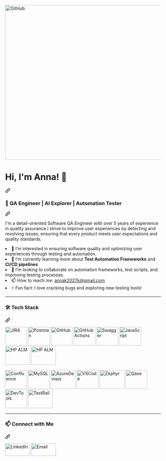 
<img src="https://quotefancy.com/media/wallpaper/3840x2160/6861822-Len-Bass-Quote-Quality-is-not-an-act-it-is-a-habit-Aristotle.jpg" alt="GitHub" width="10000" height="500">


<h1 class="heading-element" dir="auto"> Hi, I'm Anna! 👋 </h1>
<a id="user-content--hi-im-anna" class="anchor" aria-label="Permalink: 👋 Hi, I'm Anna!" href="#-hi-im-anna"><svg class="octicon octicon-link" viewBox="0 0 16 16" version="1.1" width="16" height="16" aria-hidden="true"><path d="m7.775 3.275 1.25-1.25a3.5 3.5 0 1 1 4.95 4.95l-2.5 2.5a3.5 3.5 0 0 1-4.95 0 .751.751 0 0 1 .018-1.042.751.751 0 0 1 1.042-.018 1.998 1.998 0 0 0 2.83 0l2.5-2.5a2.002 2.002 0 0 0-2.83-2.83l-1.25 1.25a.751.751 0 0 1-1.042-.018.751.751 0 0 1-.018-1.042Zm-4.69 9.64a1.998 1.998 0 0 0 2.83 0l1.25-1.25a.751.751 0 0 1 1.042.018.751.751 0 0 1 .018 1.042l-1.25 1.25a3.5 3.5 0 1 1-4.95-4.95l2.5-2.5a3.5 3.5 0 0 1 4.95 0 .751.751 0 0 1-.018 1.042.751.751 0 0 1-1.042.018 1.998 1.998 0 0 0-2.83 0l-2.5 2.5a1.998 1.998 0 0 0 0 2.83Z"></path></svg></a>


<h3 class="heading-element" dir="auto"> 🤖 QA Engineer | AI Explorer | Automation Tester</h3>
<a id="user-content--qa-engineer--python-enthusiast--automation-tester" class="anchor" aria-label="Permalink: 🤖 QA Engineer | AI Explorer | Automation Tester" href="#-qa-engineer--ai-enthusiast--automation-tester"><svg class="octicon octicon-link" viewBox="0 0 16 16" version="1.1" width="16" height="16" aria-hidden="true"><path d="m7.775 3.275 1.25-1.25a3.5 3.5 0 1 1 4.95 4.95l-2.5 2.5a3.5 3.5 0 0 1-4.95 0 .751.751 0 0 1 .018-1.042.751.751 0 0 1 1.042-.018 1.998 1.998 0 0 0 2.83 0l2.5-2.5a2.002 2.002 0 0 0-2.83-2.83l-1.25 1.25a.751.751 0 0 1-1.042-.018.751.751 0 0 1-.018-1.042Zm-4.69 9.64a1.998 1.998 0 0 0 2.83 0l1.25-1.25a.751.751 0 0 1 1.042.018.751.751 0 0 1 .018 1.042l-1.25 1.25a3.5 3.5 0 1 1-4.95-4.95l2.5-2.5a3.5 3.5 0 0 1 4.95 0 .751.751 0 0 1-.018 1.042.751.751 0 0 1-1.042.018 1.998 1.998 0 0 0-2.83 0l-2.5 2.5a1.998 1.998 0 0 0 0 2.83Z"></path></svg></a>
<p dir="auto"> I'm a detail-oriented Software QA Engineer with over 5 years of experience in quality assurance I strive to improve user experiences by detecting and resolving issues, ensuring that every product meets user expectations and quality standards. 
</p>



<li> 👀 I’m interested in ensuring software quality and optimizing user experiences through testing and automation.</li>
<li> 🌱 I’m currently learning more about <strong>Test Automation Frameworks</strong> and <strong>CI/CD pipelines</strong></li>
<li> 💞️ I’m looking to collaborate on automation frameworks, test scripts, and improving testing processes.</li>
<li> 📫 How to reach me: <a href="mailto:annak2027k@gmail.com">annak2027k@gmail.com</a></li>
<li> ⚡ Fun fact: I love cracking bugs and exploring new testing tools!</li>

<hr>


<div class="markdown-heading" dir="auto"><h3 class="heading-element" dir="auto">🛠️ Tech Stack</h3><a id="user-content--tech-stack" class="anchor" aria-label="Permalink: 🛠️ Tech Stack" href="#-tech-stack"><svg class="octicon octicon-link" viewBox="0 0 16 16" version="1.1" width="16" height="16" aria-hidden="true"><path d="m7.775 3.275 1.25-1.25a3.5 3.5 0 1 1 4.95 4.95l-2.5 2.5a3.5 3.5 0 0 1-4.95 0 .751.751 0 0 1 .018-1.042.751.751 0 0 1 1.042-.018 1.998 1.998 0 0 0 2.83 0l2.5-2.5a2.002 2.002 0 0 0-2.83-2.83l-1.25 1.25a.751.751 0 0 1-1.042-.018.751.751 0 0 1-.018-1.042Zm-4.69 9.64a1.998 1.998 0 0 0 2.83 0l1.25-1.25a.751.751 0 0 1 1.042.018.751.751 0 0 1 .018 1.042l-1.25 1.25a3.5 3.5 0 1 1-4.95-4.95l2.5-2.5a3.5 3.5 0 0 1 4.95 0 .751.751 0 0 1-.018 1.042.751.751 0 0 1-1.042.018 1.998 1.998 0 0 0-2.83 0l-2.5 2.5a1.998 1.998 0 0 0 0 2.83Z"></path></svg></a></div>


<a target="_blank" rel="noopener noreferrer nofollow" href="https://camo.githubusercontent.com/77bba758f3422181c7622faa41e167e9c0f8fec4e23dbcec7a8ab1dbb1a99515/68747470733a2f2f696d672e736869656c64732e696f2f62616467652f4a4952412d3030353243433f7374796c653d666f722d7468652d6261646765266c6f676f3d6a697261266c6f676f436f6c6f723d7768697465"><img src="https://camo.githubusercontent.com/77bba758f3422181c7622faa41e167e9c0f8fec4e23dbcec7a8ab1dbb1a99515/68747470733a2f2f696d672e736869656c64732e696f2f62616467652f4a4952412d3030353243433f7374796c653d666f722d7468652d6261646765266c6f676f3d6a697261266c6f676f436f6c6f723d7768697465" alt="JIRA" data-canonical-src="https://img.shields.io/badge/JIRA-0052CC?style=for-the-badge&amp;logo=jira&amp;logoColor=white" width="70" height="60"></a>
<a target="_blank" rel="noopener noreferrer nofollow" href="https://camo.githubusercontent.com/cf06fedcca8eedc2ebcf41a87c79ae200b8e7f79b65a9c2dcd833d1990bd3290/68747470733a2f2f696d672e736869656c64732e696f2f62616467652f506f73746d616e2d4646364333373f7374796c653d666f722d7468652d6261646765266c6f676f3d706f73746d616e266c6f676f436f6c6f723d7768697465"><img src="https://camo.githubusercontent.com/cf06fedcca8eedc2ebcf41a87c79ae200b8e7f79b65a9c2dcd833d1990bd3290/68747470733a2f2f696d672e736869656c64732e696f2f62616467652f506f73746d616e2d4646364333373f7374796c653d666f722d7468652d6261646765266c6f676f3d706f73746d616e266c6f676f436f6c6f723d7768697465" alt="Postman" data-canonical-src="https://img.shields.io/badge/Postman-FF6C37?style=for-the-badge&amp;logo=postman&amp;logoColor=white" width="70" height="60"></a>
<a target="_blank" rel="noopener noreferrer nofollow" href="[436f6c6f723d7768697465](https://blogger.googleusercontent.com/img/b/R29vZ2xl/AVvXsEhI_aTdjC0Xh2I3Kx8HLFmLtdFKe-clmFR0Veiq4a1rh01Y-5KltuiSB4hudo6is1d5OgAs_aaLjem8Ww7lRr59cVUlbRuXd9p_6r_OeNeXtY3YCevyYwNSLbNoOHqsZyGza7jBn95U5-0NBB9h9p0pJAcWCpAjW7efneawHjkD3g8as2g2zuDruFzf5To/s0-rw/GitHub%20Logo%202013.png)"><img src="https://blogger.googleusercontent.com/img/b/R29vZ2xl/AVvXsEhI_aTdjC0Xh2I3Kx8HLFmLtdFKe-clmFR0Veiq4a1rh01Y-5KltuiSB4hudo6is1d5OgAs_aaLjem8Ww7lRr59cVUlbRuXd9p_6r_OeNeXtY3YCevyYwNSLbNoOHqsZyGza7jBn95U5-0NBB9h9p0pJAcWCpAjW7efneawHjkD3g8as2g2zuDruFzf5To/s0-rw/GitHub%20Logo%202013.png" alt="GitHub" data-canonical-src="https://img.shields.io/badge/GitHub-181717?style=for-the-badge&amp;logo=github&amp;logoColor=white" width="70" height="60"></a>
<a target="_blank" rel="noopener noreferrer nofollow" href="https://miro.medium.com/v2/resize:fit:1358/format:webp/1*_7mJjD1resPodxT7agk16w.png"><img src="https://miro.medium.com/v2/resize:fit:1358/format:webp/1*_7mJjD1resPodxT7agk16w.png" alt="GitHubActions" data-canonical-src="https://img.shields.io/badge/GitHub-181717?style=for-the-badge&amp;logo=github&amp;logoColor=white" width="70" height="60"></a>
<a target="_blank" rel="noopener noreferrer nofollow" href="https://cavedweller92.wordpress.com/wp-content/uploads/2019/07/swagger-logo-horizontal.png?w=600"><img src="https://cavedweller92.wordpress.com/wp-content/uploads/2019/07/swagger-logo-horizontal.png?w=600" alt="Swagger" data-canonical-src="https://img.shields.io/badge/GitHub-181717?style=for-the-badge&amp;logo=github&amp;logoColor=white" width="70" height="60"></a>
<a target="_blank" rel="noopener noreferrer nofollow" href="https://encrypted-tbn0.gstatic.com/images?q=tbn:ANd9GcTB2g0jer5Zt4HPVXkhfK47mmQ-qDzEwVWg1p7z5vhGt_iMoa6QXwHDAOhCViEoVC65pd4&usqp=CAU)"><img src="https://encrypted-tbn0.gstatic.com/images?q=tbn:ANd9GcRjhJlTMKGEP32O9dXs3Laz-XYbL5gynMI08A&s" alt="JavaScript" data-canonical-src="https://encrypted-tbn0.gstatic.com/images?q=tbn:ANd9GcRjhJlTMKGEP32O9dXs3Laz-XYbL5gynMI08A&s" width="70" height="60"></a>
<a target="_blank" rel="noopener noreferrer nofollow" href="https://encrypted-tbn0.gstatic.com/images?q=tbn:ANd9GcTSO66H9_K9uLbVXciWIeqJemj2ClUUdDpani74RtQRiUGMEr2Kk1WBlYTUW2aYqN3KiSU&usqp=CAU"><img src="https://encrypted-tbn0.gstatic.com/images?q=tbn:ANd9GcTSO66H9_K9uLbVXciWIeqJemj2ClUUdDpani74RtQRiUGMEr2Kk1WBlYTUW2aYqN3KiSU&usqp=CAU)" alt="HP ALM" data-canonical-src="[e&amp;logo=git&amp;logoColor=white](https://encrypted-tbn0.gstatic.com/images?q=tbn:ANd9GcTSO66H9_K9uLbVXciWIeqJemj2ClUUdDpani74RtQRiUGMEr2Kk1WBlYTUW2aYqN3KiSU&usqp=CAU)" width="80" height="60"></a>
<a target="_blank" rel="noopener noreferrer nofollow" href="https://encrypted-tbn0.gstatic.com/images?q=tbn:ANd9GcT7QNRD58OdpdN-4L9PFtuhUzvkFwQLo76HlA&s"><img src="https://encrypted-tbn0.gstatic.com/images?q=tbn:ANd9GcT7QNRD58OdpdN-4L9PFtuhUzvkFwQLo76HlA&s)" alt="HP ALM" data-canonical-src="[e&amp;logo=git&amp;logoColor=white](https://encrypted-tbn0.gstatic.com/images?q=tbn:ANd9GcTSO66H9_K9uLbVXciWIeqJemj2ClUUdDpani74RtQRiUGMEr2Kk1WBlYTUW2aYqN3KiSU&usqp=CAU)" width="80" height="60"></a>

<a target="_blank" rel="noopener noreferrer nofollow" href="https://tse2.mm.bing.net/th?id=OIP.ptEQfiSvOfPCxTOUHIkDWQHaEK&pid=Api&P=0&h=220"><img src="https://tse2.mm.bing.net/th?id=OIP.ptEQfiSvOfPCxTOUHIkDWQHaEK&pid=Api&P=0&h=220" alt="Confluence" data-canonical-src="https://img.shields.io/badge/Confluence-172B4D?style=for-the-badge&amp;logo=confluence&amp;logoColor=white" width="70" height="60"></a>
<a target="_blank" rel="noopener noreferrer nofollow" href="https://camo.githubusercontent.com/0e7b526d88d84770a3a40f05841e2f550d835c9de6ac4f65a5227cd9e64beefb/68747470733a2f2f696d672e736869656c64732e696f2f62616467652f4d7953514c2d3434373941313f7374796c653d666f722d7468652d6261646765266c6f676f3d6d7973716c266c6f676f436f6c6f723d7768697465"><img src="https://camo.githubusercontent.com/0e7b526d88d84770a3a40f05841e2f550d835c9de6ac4f65a5227cd9e64beefb/68747470733a2f2f696d672e736869656c64732e696f2f62616467652f4d7953514c2d3434373941313f7374796c653d666f722d7468652d6261646765266c6f676f3d6d7973716c266c6f676f436f6c6f723d7768697465" alt="MySQL" data-canonical-src="https://img.shields.io/badge/MySQL-4479A1?style=for-the-badge&amp;logo=mysql&amp;logoColor=white" width="70" height="60"></a>
<a target="_blank" rel="noopener noreferrer nofollow" href="https://encrypted-tbn0.gstatic.com/images?q=tbn:ANd9GcTB2g0jer5Zt4HPVXkhfK47mmQ-qDzEwVWg1p7z5vhGt_iMoa6QXwHDAOhCViEoVC65pd4&usqp=CAU)"><img src="https://encrypted-tbn0.gstatic.com/images?q=tbn:ANd9GcTB2g0jer5Zt4HPVXkhfK47mmQ-qDzEwVWg1p7z5vhGt_iMoa6QXwHDAOhCViEoVC65pd4&usqp=CAU" alt="AzureDevops" data-canonical-src="https://img.shields.io/badge/MySQL-4479A1?style=for-the-badge&amp;logo=mysql&amp;logoColor=white" width="80" height="60"></a>
<a target="_blank" rel="noopener noreferrer nofollow" href="https://encrypted-tbn0.gstatic.com/images?q=tbn:ANd9GcQaAd_8Gq2FdJOlqgkuJgp7wvk0jjBH5-tUDA&s"><img src="https://encrypted-tbn0.gstatic.com/images?q=tbn:ANd9GcQaAd_8Gq2FdJOlqgkuJgp7wvk0jjBH5-tUDA&s" alt="VSCode" data-canonical-src="https://img.shields.io/badge/MySQL-4479A1?style=for-the-badge&amp;logo=mysql&amp;logoColor=white" width="70" height="60"></a>
<a target="_blank" rel="noopener noreferrer nofollow" href="https://encrypted-tbn0.gstatic.com/images?q=tbn:ANd9GcTkbP4RkjzRY4lPuPn8RXVvOzwYApuqNC7yj7DvD7uJ3s1CFh_Y9DbyF2kp5QtRwVGjqJA&usqp=CAU"><img src="https://encrypted-tbn0.gstatic.com/images?q=tbn:ANd9GcTkbP4RkjzRY4lPuPn8RXVvOzwYApuqNC7yj7DvD7uJ3s1CFh_Y9DbyF2kp5QtRwVGjqJA&usqp=CAU" alt="Zephyr" data-canonical-src="https://img.shields.io/badge/MySQL-4479A1?style=for-the-badge&amp;logo=mysql&amp;logoColor=white" width="80" height="60"></a>
<a target="_blank" rel="noopener noreferrer nofollow" href="https://s3.eu-west-1.amazonaws.com/matrix.assets/h6cc1s6rsj6ulaeir47yjawd8jds"><img src="https://s3.eu-west-1.amazonaws.com/matrix.assets/h6cc1s6rsj6ulaeir47yjawd8jds" alt="Qase" data-canonical-src="https://img.shields.io/badge/DevTools-FF6C37?style=for-the-badge&amp;logo=googlechrome&amp;logoColor=white" width="70" height="60"></a>
<a target="_blank" rel="noopener noreferrer nofollow" href="https://camo.githubusercontent.com/a2b1187b5e57fef4222b0a8e8fdea66b78cc478c42a37ede16b1acce87eab53d/68747470733a2f2f696d672e736869656c64732e696f2f62616467652f446576546f6f6c732d4646364333373f7374796c653d666f722d7468652d6261646765266c6f676f3d676f6f676c656368726f6d65266c6f676f436f6c6f723d7768697465"><img src="https://camo.githubusercontent.com/a2b1187b5e57fef4222b0a8e8fdea66b78cc478c42a37ede16b1acce87eab53d/68747470733a2f2f696d672e736869656c64732e696f2f62616467652f446576546f6f6c732d4646364333373f7374796c653d666f722d7468652d6261646765266c6f676f3d676f6f676c656368726f6d65266c6f676f436f6c6f723d7768697465" alt="DevTools" data-canonical-src="https://img.shields.io/badge/DevTools-FF6C37?style=for-the-badge&amp;logo=googlechrome&amp;logoColor=white" width="70" height="60"></a>
<a target="_blank" rel="noopener noreferrer nofollow" href="https://encrypted-tbn0.gstatic.com/images?q=tbn:ANd9GcSWUfFjeBfyMYf8n9cBtDRaQDG4tM0tmiXBEQ&s"><img src="https://encrypted-tbn0.gstatic.com/images?q=tbn:ANd9GcSWUfFjeBfyMYf8n9cBtDRaQDG4tM0tmiXBEQ&s" alt="TestRail" data-canonical-src="https://img.shields.io/badge/TestRail-009688?style=for-the-badge&amp;logo=&amp;logoColor=white" width="80" height="60"></a>

<hr>

<h3 class="heading-element" dir="auto">📫 Connect with Me</h3>
<a id="user-content--contact-me" class="anchor" aria-label="Permalink: 📫 Contact Me" href="#-contact-me"><svg class="octicon octicon-link" viewBox="0 0 16 16" version="1.1" width="16" height="16" aria-hidden="true"><path d="m7.775 3.275 1.25-1.25a3.5 3.5 0 1 1 4.95 4.95l-2.5 2.5a3.5 3.5 0 0 1-4.95 0 .751.751 0 0 1 .018-1.042.751.751 0 0 1 1.042-.018 1.998 1.998 0 0 0 2.83 0l2.5-2.5a2.002 2.002 0 0 0-2.83-2.83l-1.25 1.25a.751.751 0 0 1-1.042-.018.751.751 0 0 1-.018-1.042Zm-4.69 9.64a1.998 1.998 0 0 0 2.83 0l1.25-1.25a.751.751 0 0 1 1.042.018.751.751 0 0 1 .018 1.042l-1.25 1.25a3.5 3.5 0 1 1-4.95-4.95l2.5-2.5a3.5 3.5 0 0 1 4.95 0 .751.751 0 0 1-.018 1.042.751.751 0 0 1-1.042.018 1.998 1.998 0 0 0-2.83 0l-2.5 2.5a1.998 1.998 0 0 0 0 2.83Z"></path></svg></a>



<a href="https://www.linkedin.com/in/anna-kardon-108313336/" rel="nofollow"><img src="https://camo.githubusercontent.com/b38b096af756695c6acd839338fdf761a79e7282ab4b42b8d1fdd3f8c5d2ffa8/68747470733a2f2f696d672e736869656c64732e696f2f62616467652f4c696e6b6564496e2d3041363643323f7374796c653d666f722d7468652d6261646765266c6f676f3d6c696e6b6564696e266c6f676f436f6c6f723d7768697465" alt="LinkedIn" data-canonical-src="https://img.shields.io/badge/LinkedIn-0A66C2?style=for-the-badge&amp;logo=linkedin&amp;logoColor=white" width="80" height="40" ></a>
<a href="mailto:annak2027k@gmail.com"><img src="https://camo.githubusercontent.com/31ad9fb1c9eb1ff0cb02c27cf9b11751cc5862206a61f95ceb12c9c4d66cbd48/68747470733a2f2f696d672e736869656c64732e696f2f62616467652f456d61696c2d4431343833363f7374796c653d666f722d7468652d6261646765266c6f676f3d676d61696c266c6f676f436f6c6f723d7768697465" alt="Email" data-canonical-src="https://img.shields.io/badge/Email-D14836?style=for-the-badge&amp;logo=gmail&amp;logoColor=white" width="80" height="40"></a>



<!---
codeanna1/codeanna1 is a ✨ special ✨ repository because its `README.md` (this file) appears on your GitHub profile.
You can click the Preview link to take a look at your changes.
--->
